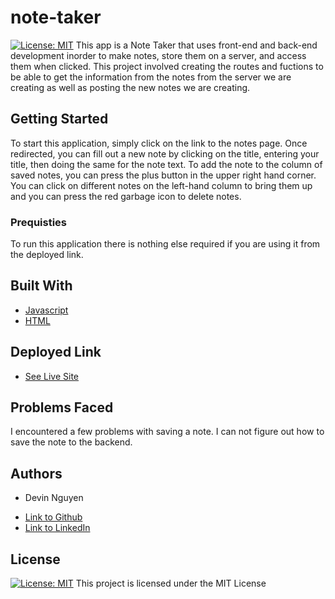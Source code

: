 # note-taker
[![License: MIT](https://img.shields.io/badge/License-MIT-yellow.svg)](https://opensource.org/licenses/MIT)
This app is a Note Taker that uses front-end and back-end development inorder to make notes, store them on a server, and access them when clicked. This project involved creating the routes and fuctions to be able to get the information from the notes from the server we are creating as well as posting the new notes we are creating.

## Getting Started

To start this application, simply click on the link to the notes page. Once redirected, you can fill out a new note by clicking on the title, entering your title, then doing the same for the note text. To add the note to the column of saved notes, you can press the plus button in the upper right hand corner. You can click on different notes on the left-hand column to bring them up and you can press the red garbage icon to delete notes.

### Prequisties

To run this application there is nothing else required if you are using it from the deployed link.


## Built With

* [Javascript](https://developer.mozilla.org/en-US/docs/Web/JavaScript)
* [HTML](https://developer.mozilla.org/en-US/docs/Web/HTML)

## Deployed Link

* [See Live Site](https://calm-ridge-41957.herokuapp.com/)

## Problems Faced

I encountered a few problems with saving a note. I can not figure out how to save the note to the backend.

## Authors

* Devin Nguyen

- [Link to Github](https://github.com/kuyadevin)
- [Link to LinkedIn](https://www.linkedin.com/in/devin-nguyen-9a0676212/)

## License
[![License: MIT](https://img.shields.io/badge/License-MIT-yellow.svg)](https://opensource.org/licenses/MIT)
This project is licensed under the MIT License 
